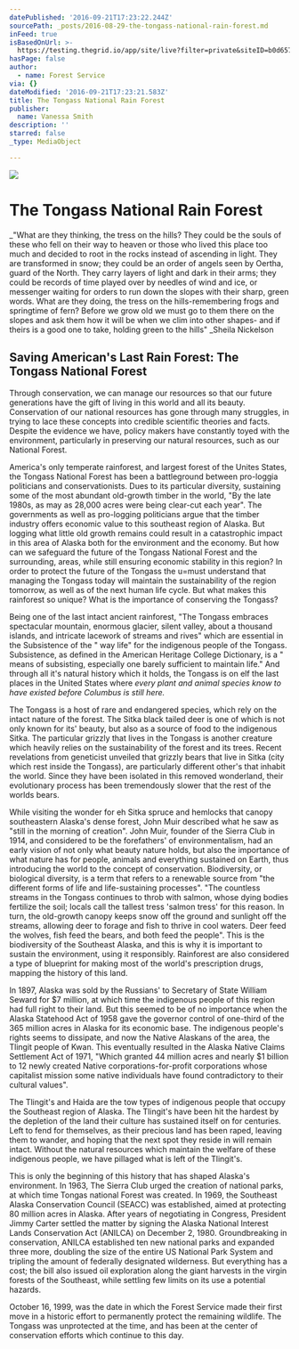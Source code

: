 ```yaml
---
datePublished: '2016-09-21T17:23:22.244Z'
sourcePath: _posts/2016-08-29-the-tongass-national-rain-forest.md
inFeed: true
isBasedOnUrl: >-
  https://testing.thegrid.io/app/site/live?filter=private&siteID=b0d6574f-d580-460b-a0dc-1dc92d5f9f9c
hasPage: false
author:
  - name: Forest Service
via: {}
dateModified: '2016-09-21T17:23:21.583Z'
title: The Tongass National Rain Forest
publisher:
  name: Vanessa Smith
description: ''
starred: false
_type: MediaObject

---
```

![](https://the-grid-user-content.s3-us-west-2.amazonaws.com/c28924ca-257f-4dda-bc62-b06d3ecb3a2c.jpg)

# The Tongass National Rain Forest

_"What are they thinking, the tress on the hills? They could be the souls of these who fell on their way to heaven or those who lived this place too much and decided to root in the rocks instead of ascending in light. They are transformed in snow; they could be an order of angels seen by Oertha, guard of the North. They carry layers of light and dark in their arms; they could be records of time played over by needles of wind and ice, or messenger waiting for orders to run down the slopes with their sharp, green words. What are they doing, the tress on the hills-remembering frogs and springtime of fern? Before we grow old we must go to them there on the slopes and ask them how it will be when we clim into other shapes- and if theirs is a good one to take, holding green to the hills" _Sheila Nickelson

## Saving American's Last Rain Forest: The Tongass National Forest

Through conservation, we can manage our resources so that our future generations have the gift of living in this world and all its beauty. Conservation of our national resources has gone through many struggles, in trying to lace these concepts into credible scientific theories and facts. Despite the evidence we have, policy makers have constantly toyed with the environment, particularly in preserving our natural resources, such as our National Forest.

America's only temperate rainforest, and largest forest of the Unites States, the Tongass National Forest has been a battleground between pro-loggia politicians and conservationists. Dues to its particular diversity, sustaining some of the most abundant old-growth timber in the world, "By the late 1980s, as may as 28,000 acres were being clear-cut each year". The governments as well as pro-logging politicians argue that the timber industry offers economic value to this southeast region of Alaska. But logging what little old growth remains could result in a catastrophic impact in this area of Alaska both for the environment and the economy. But how can we safeguard the future of the Tongass National Forest and the surrounding, areas, while still ensuring economic stability in this region? In order to protect the future of the Tongass the u=must understand that managing the Tongass today will maintain the sustainability of the region tomorrow, as well as of the next human life cycle. But what makes this rainforest so unique? What is the importance of conserving the Tongass?

Being one of the last intact ancient rainforest, "The Tongass embraces spectacular mountain, enormous glacier, silent valley, about a thousand islands, and intricate lacework of streams and rives" which are essential in the Subsistence of the " way life" for the indigenous people of the Tongass. Subsistence, as defined in the American Heritage College Dictionary, is a " means of subsisting, especially one barely sufficient to maintain life." And through all it's natural history which it holds, the Tongass is on elf the last places in the United States where _every plant and animal species know to have existed before Columbus is still here._

The Tongass is a host of rare and endangered species, which rely on the intact nature of the forest. The Sitka black tailed deer is one of which is not only known for its' beauty, but also as a source of food to the indigenous Sitka. The particular grizzly that lives in the Tongass is another creature which heavily relies on the sustainability of the forest and its trees. Recent revelations from geneticist unveiled that grizzly bears that live in Sitka (city which rest inside the Tongass), are particularly different other's that inhabit the world. Since they have been isolated in this removed wonderland, their evolutionary process has been tremendously slower that the rest of the worlds bears.

While visiting the wonder for eh Sitka spruce and hemlocks that canopy southeastern Alaska's dense forest, John Muir described what he saw as "still in the morning of creation". John Muir, founder of the Sierra Club in 1914, and considered to be the forefathers' of environmentalism, had an early vision of not only what beauty nature holds, but also the importance of what nature has for people, animals and everything sustained on Earth, thus introducing the world to the concept of conservation. Biodiversity, or biological diversity, is a term that refers to a renewable source from "the different forms of life and life-sustaining processes". "The countless streams in the Tongass continues to throb with salmon, whose dying bodies fertilize the soil; locals call the tallest tress 'salmon tress' for this reason. In turn, the old-growth canopy keeps snow off the ground and sunlight off the streams, allowing deer to forage and fish to thrive in cool waters. Deer feed the wolves, fish feed the bears, and both feed the people". This is the biodiversity of the Southeast Alaska, and this is why it is important to sustain the environment, using it responsibly. Rainforest are also considered a type of blueprint for making most of the world's prescription drugs, mapping the history of this land.

In 1897, Alaska was sold by the Russians' to Secretary of State William Seward for $7 million, at which time the indigenous people of this region had full right to their land. But this seemed to be of no importance when the Alaska Statehood Act of 1958 gave the governor control of one-third of the 365 million acres in Alaska for its economic base. The indigenous people's rights seems to dissipate, and now the Native Alaskans of the area, the Tlingit people of Kwan. This eventually resulted in the Alaska Native Claims Settlement Act of 1971, "Which granted 44 million acres and nearly $1 billion to 12 newly created Native corporations-for-profit corporations whose capitalist mission some native individuals have found contradictory to their cultural values".

The Tlingit's and Haida are the tow types of indigenous people that occupy the Southeast region of Alaska. The Tlingit's have been hit the hardest by the depletion of the land their culture has sustained itself on for centuries. Left to fend for themselves, as their precious land has been raped, leaving them to wander, and hoping that the next spot they reside in will remain intact. Without the natural resources which maintain the welfare of these indigenous people, we have pillaged what is left of the Tlingit's.

This is only the beginning of this history that has shaped Alaska's environment. In 1963, The Sierra Club urged the creation of national parks, at which time Tongas national Forest was created. In 1969, the Southeast Alaska Conservation Council (SEACC) was established, aimed at protecting 80 million acres in Alaska. After years of negotiating in Congress, President Jimmy Carter settled the matter by signing the Alaska National Interest Lands Conservation Act (ANILCA) on December 2, 1980\. Groundbreaking in conservation, ANILCA established ten new national parks and expanded three more, doubling the size of the entire US National Park System and tripling the amount of federally designated wilderness. But everything has a cost; the bill also issued oil exploration along the giant harvests in the virgin forests of the Southeast, while settling few limits on its use a potential hazards.

October 16, 1999, was the date in which the Forest Service made their first move in a historic effort to permanently protect the remaining wildlife. The Tongass was unprotected at the time, and has been at the center of conservation efforts which continue to this day.